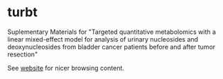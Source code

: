 # turbt
 Suplementary Materials for "Targeted quantitative metabolomics with a linear mixed-effect model for analysis of urinary nucleosides and deoxynucleosides from bladder cancer patients before and after tumor resection"


See [website](https://github.com/Wiczling/turbt/Results.html) for nicer browsing content.